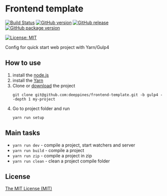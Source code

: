 # Frontend template
[![Build Status](https://travis-ci.org/deeppines/frontend-template.svg?branch=gulp4)](https://travis-ci.org/deeppines/frontend-template)
[![GitHub version](https://badge.fury.io/gh/deeppines%2Ffrontend-template%2Ftree%2Fgulp4.svg)](https://github.com/deeppines/frontend-template/tree/gulp4)
[![GitHub release](https://img.shields.io/github/release/deeppines/frontend-template.svg)](https://github.com/deeppines/frontend-template/releases)
[![GitHub package version](https://img.shields.io/github/deeppines/frontend-template/package-json/v/badges/frontend-template.svg)](https://github.com/deeppines/frontend-template)
<!-- [![Github all releases](https://img.shields.io/github/downloads/deeppines/frontend-template/total.svg)](https://github.com/deeppines/frontend-template/releases) -->
<!-- [![Github Releases (by Release)](https://img.shields.io/github/downloads/deeppines/frontend-template/v1.5.3/total.svg)](https://github.com/deeppines/frontend-template/releases) -->
[![License: MIT](https://img.shields.io/badge/License-MIT-blue.svg)](https://github.com/deeppines/frontend-template/blob/master/LICENSE)

Config for quick start web project with Yarn/Gulp4

## How to use
1. install the [node.js](https://nodejs.org)
2. install the [Yarn](https://yarnpkg.com/en/docs/install)
3. Clone or [download](https://github.com/deeppines/frontend-template/archive/gulp4.zip) the project
    ```
    git clone git@github.com:deeppines/frontend-template.git -b gulp4 --depth 1 my-project
    ```
4. Go to project folder and run
    ```
    yarn run setup
    ```

## Main tasks
* `yarn run dev` - compile a project, start watchers and server
* `yarn run build` - compile a project
* `yarn run zip` - compile a project in zip
* `yarn run clean` - clean a project compile folder

## <a name="license"></a> License
[The MIT License (MIT)](https://github.com/deeppines/frontend-template/blob/master/LICENSE)
